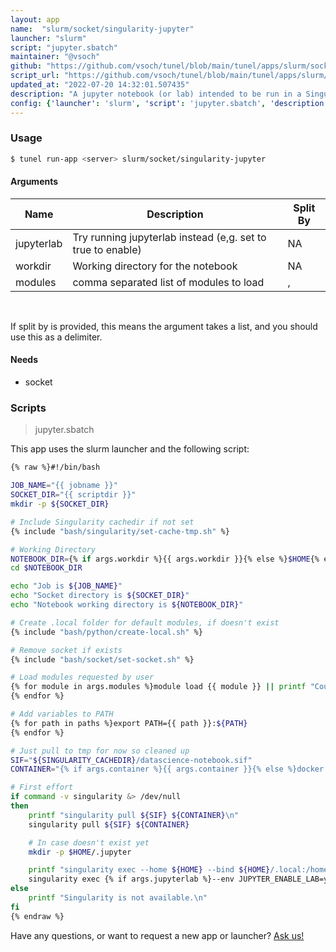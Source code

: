 ```yaml
---
layout: app
name:  "slurm/socket/singularity-jupyter"
launcher: "slurm"
script: "jupyter.sbatch"
maintainer: "@vsoch"
github: "https://github.com/vsoch/tunel/blob/main/tunel/apps/slurm/socket/singularity-jupyter/app.yaml"
script_url: "https://github.com/vsoch/tunel/blob/main/tunel/apps/slurm/socket/singularity-jupyter/jupyter.sbatch"
updated_at: "2022-07-20 14:32:01.507435"
description: "A jupyter notebook (or lab) intended to be run in a Singularity container."
config: {'launcher': 'slurm', 'script': 'jupyter.sbatch', 'description': 'A jupyter notebook (or lab) intended to be run in a Singularity container.', 'args': [{'name': 'jupyterlab', 'description': 'Try running jupyterlab instead (e,g. set to true to enable)'}, {'name': 'workdir', 'description': 'Working directory for the notebook'}, {'name': 'modules', 'description': 'comma separated list of modules to load', 'split': ','}], 'needs': {'socket': True}}
---
```


### Usage

```bash
$ tunel run-app <server> slurm/socket/singularity-jupyter
```


#### Arguments

<div class="fresh-table">
<table class="table">
<thead>
  <th>Name</th>
  <th>Description</th>
  <th>Split By</th>
</thead>
<tbody>
<tr>
   <td>jupyterlab</td>
   <td>Try running jupyterlab instead (e,g. set to true to enable)</td>
   <td>NA</td>
</tr>
<tr>
   <td>workdir</td>
   <td>Working directory for the notebook</td>
   <td>NA</td>
</tr>
<tr>
   <td>modules</td>
   <td>comma separated list of modules to load</td>
   <td>,</td>
</tr>

</tbody></table></div>

<br>

If split by is provided, this means the argument takes a list, and you should use this as a delimiter.




#### Needs

  - socket




### Scripts

> jupyter.sbatch

This app uses the slurm launcher and the following script:

```bash
{% raw %}#!/bin/bash

JOB_NAME="{{ jobname }}"
SOCKET_DIR="{{ scriptdir }}"
mkdir -p ${SOCKET_DIR}

# Include Singularity cachedir if not set
{% include "bash/singularity/set-cache-tmp.sh" %}

# Working Directory
NOTEBOOK_DIR={% if args.workdir %}{{ args.workdir }}{% else %}$HOME{% endif %}
cd $NOTEBOOK_DIR

echo "Job is ${JOB_NAME}"
echo "Socket directory is ${SOCKET_DIR}"
echo "Notebook working directory is ${NOTEBOOK_DIR}"

# Create .local folder for default modules, if doesn't exist
{% include "bash/python/create-local.sh" %}

# Remove socket if exists
{% include "bash/socket/set-socket.sh" %}

# Load modules requested by user
{% for module in args.modules %}module load {{ module }} || printf "Could not load {{ module }}\n"
{% endfor %}

# Add variables to PATH
{% for path in paths %}export PATH={{ path }}:${PATH}
{% endfor %}

# Just pull to tmp for now so cleaned up
SIF="${SINGULARITY_CACHEDIR}/datascience-notebook.sif"
CONTAINER="{% if args.container %}{{ args.container }}{% else %}docker://jupyter/datascience-notebook{% endif %}"

# First effort
if command -v singularity &> /dev/null
then
    printf "singularity pull ${SIF} ${CONTAINER}\n"
    singularity pull ${SIF} ${CONTAINER}

    # In case doesn't exist yet
    mkdir -p $HOME/.jupyter

    printf "singularity exec --home ${HOME} --bind ${HOME}/.local:/home/jovyan/.local ${CONTAINER} jupyter notebook --no-browser --sock ${SOCKET}\n"
    singularity exec {% if args.jupyterlab %}--env JUPYTER_ENABLE_LAB=yes{% endif %} --home ${HOME} --bind ${HOME}/.local:/home/jovyan/.local --bind ${HOME}/.jupyter:/home/jovyan/.jupyter "${CONTAINER}" jupyter {% if args.jupyterlab %}lab{% else %}notebook{% endif %} --no-browser --sock ${SOCKET}
else
    printf "Singularity is not available.\n"
fi
{% endraw %}
```

Have any questions, or want to request a new app or launcher? [Ask us!](https://github.com/vsoch/tunel/issues)
